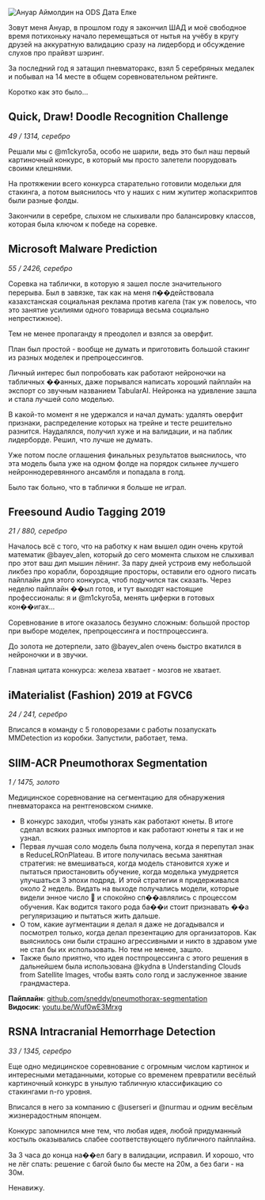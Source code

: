 ![Ануар Аймолдин на ODS Дата Елке](https://swfxusemimczhhhfzjhc.supabase.co/storage/v1/object/public/articles//anuar_ods.jpg)

Зовут меня Ануар, в прошлом году я закончил ШАД и моё свободное время потихоньку начало перемещаться от нытья на учёбу в кругу друзей на аккуратную валидацию сразу на лидерборд и обсуждение слухов про прайвэт шэринг.

За последний год я затащил пневматоракс, взял 5 серебряных медалек и побывал на 14 месте в общем соревновательном рейтинге.

Коротко как это было...

## Quick, Draw! Doodle Recognition Challenge
*49 / 1314, серебро*

Решали мы с @m1ckyro5a, особо не шарили, ведь это был наш первый картиночный конкурс, в который мы просто залетели поорудовать своими клешнями.

На протяжении всего конкурса старательно готовили модельки для стакинга, а потом выяснилось что у наших с ним жупитер жопаскриптов были разные фолды.

Закончили в серебре, слыхом не слыхивали про балансировку классов, которая была ключом к победе на соревке.

## Microsoft Malware Prediction
*55 / 2426, серебро*

Соревка на таблички, в которую я зашел после значительного перерыва. Был в завязке, так как на меня п��действовала казахстанская социальная реклама против кагела (так уж повелось, что это занятие усилиями одного товарища весьма социально непрестижное).

Тем не менее пропаганду я преодолел и взялся за оверфит.

План был простой - вообще не думать и приготовить большой стакинг из разных моделек и препроцессингов.

Личный интерес был попробовать как работают нейроночки на табличных ��анных, даже порывался написать хороший пайплайн на экспорт со звучным названием TabularAI. Нейронка на удивление зашла и стала лучшей соло моделью.

В какой-то момент я не удержался и начал думать: удалять оверфит признаки, распределение которых на трейне и тесте решительно разнится. Наудалялся, получил хуже и на валидации, и на паблик лидерборде. Решил, что лучше не думать. 

Уже потом после оглашения финальных результатов выяснилось, что эта модель была уже на одном фолде на порядок сильнее лучшего нейроннодеревянного ансамбля и попадала в голд.

Было так больно, что в таблички я больше не играл.

## Freesound Audio Tagging 2019
*21 / 880, серебро*

Началось всё с того, что на работку к нам вышел один очень крутой математик @bayev_alen, который до сего момента слыхом не слыхивал про этот ваш дип мышин лёнинг. За пару дней устроив ему небольшой ликбез про корабли, бороздящие просторы, оставили его одного писать пайплайн для этого конкурса, чтоб подучился так сказать. Через неделю пайплайн ��ыл готов, и тут выходят настоящие профессионалы: я и @m1ckyro5a, менять циферки в готовых кон��игах...

Соревнование в итоге оказалось безумно сложным: большой простор при выборе моделек, препроцессинга и постпроцессинга.

До золота не дотерпели, зато @bayev_alen очень быстро вкатился в нейроночки и в звучки.

Главная цитата конкурса: железа хватает - мозгов не хватает.

## iMaterialist (Fashion) 2019 at FGVC6
*24 / 241, серебро*

Вписался в команду с 5 головорезами с работы позапускать MMDetection из коробки. Запустили, работает, тема.

## SIIM-ACR Pneumothorax Segmentation
*1 / 1475, золото*

Медицинское соревнование на сегментацию для обнаружения пневматоракса на рентгеновском снимке.

- В конкурс заходил, чтобы узнать как работают юнеты. В итоге сделал всяких разных импортов и как работают юнеты я так и не узнал.
- Первая лучшая соло модель была получена, когда я перепутал знак в ReduceLROnPlateau. В итоге получилась весьма занятная стратегия: не вмешиваться, когда модель становится хуже и пытаться приостановить обучение, когда моделька умудряется улучшаться 3 эпохи подряд. И этой стратегии я придерживался около 2 недель. Видать на выходе получались модели, которые видели энное число :shit: и спокойно сп��авлялись с процессом обучения. Как водится такого рода ба��и стоит признавать ��а регуляризацию и пытаться жить дальше.
- О том, какие аугментации я делал я даже не догадывался и посмотрел только, когда делал презентацию для организаторов. Как выяснилось они были страшно агрессивными и никто в здравом уме не стал бы их использовать. Но тем не менее, зашло.
- Также было приятно, что идея постпроцессинга с этого решения в дальнейшем была использована @kydna в Understanding Clouds from Satellite Images, чтобы взять соло голд и заслуженное звание грандмастера.

**Пайплайн**: [github.com/sneddy/pneumothorax-segmentation](https://github.com/sneddy/pneumothorax-segmentation)  
**Видосик**: [youtu.be/Wuf0wE3Mrxg](https://youtu.be/Wuf0wE3Mrxg)

## RSNA Intracranial Hemorrhage Detection
*33 / 1345, серебро*

Еще одно медицинское соревнование с огромным числом картинок и интересными метаданными, которые со временем превратили весёлый картиночный конкурс в унылую табличную классификацию со стакингами n-го уровня.

Вписался в него за компанию с @userseri и @nurmau и одним весёлым жизнерадостным японцем.

Конкурс запомнился мне тем, что любая идея, любой придуманный костыль оказывались слабее соответствующего публичного пайплайна.

За 3 часа до конца на��ел багу в валидации, исправил. И хорошо, что не лёг спать: решение с багой было бы месте на 20м, а без баги - на 30м.

Ненавижу.
